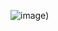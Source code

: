 ![image](https://storage.googleapis.com/gweb-uniblog-publish-prod/original_images/Social_dino-with-hat.gif))
